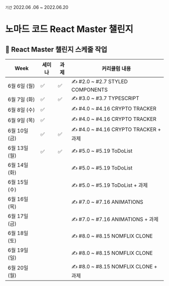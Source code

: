 `기간` 2022.06 .06 ~ 2022.06.20
<br />

# 노마드 코드 React Master 챌린지

## 📆 React Master 챌린지 스케줄 작업

| Week          | 세미나 | 과제 | 커리큘럼 내용                         |
| ------------- | ------ | ---- | ------------------------------------- |
| 6월 6일 (월)  | ✅     | ✅   | ✍️ #2.0 ~ #2.7 STYLED COMPONENTS      |
| 6월 7일 (화)  | ✅     | ✅   | ✍️ #3.0 ~ #3.7 TYPESCRIPT             |
| 6월 8일 (수)  | ✅     |      | ✍️ #4.0 ~ #4.16 CRYPTO TRACKER        |
| 6월 9일 (목)  | ✅     |      | ✍️ #4.0 ~ #4.16 CRYPTO TRACKER        |
| 6월 10일 (금) | ✅     | ✅   | ✍️ #4.0 ~ #4.16 CRYPTO TRACKER + 과제 |
| 6월 13일 (월) | ✅     | ✅   | ✍️ #5.0 ~ #5.19 ToDoList              |
| 6월 14일 (화) |        |      | ✍️ #5.0 ~ #5.19 ToDoList              |
| 6월 15일 (수) |        |      | ✍️ #5.0 ~ #5.19 ToDoList + 과제       |
| 6월 16일 (목) |        |      | ✍️ #7.0 ~ #7.16 ANIMATIONS            |
| 6월 17일 (금) |        |      | ✍️ #7.0 ~ #7.16 ANIMATIONS + 과제     |
| 6월 18일 (토) |        |      | ✍️ #8.0 ~ #8.15 NOMFLIX CLONE         |
| 6월 19일 (일) |        |      | ✍️ #8.0 ~ #8.15 NOMFLIX CLONE         |
| 6월 20일 (월) |        |      | ✍️ #8.0 ~ #8.15 NOMFLIX CLONE + 과제  |

